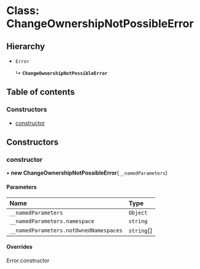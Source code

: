 # Class: ChangeOwnershipNotPossibleError

## Hierarchy

- `Error`

  ↳ **`ChangeOwnershipNotPossibleError`**

## Table of contents

### Constructors

- [constructor](ChangeOwnershipNotPossibleError.md#constructor)

## Constructors

### constructor

• **new ChangeOwnershipNotPossibleError**(`__namedParameters`)

#### Parameters

| Name | Type |
| :------ | :------ |
| `__namedParameters` | `Object` |
| `__namedParameters.namespace` | `string` |
| `__namedParameters.notOwnedNamespaces` | `string`[] |

#### Overrides

Error.constructor
